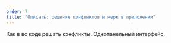 ```yaml
---
order: 7
title: "Описать: решение конфликтов и мерж в приложении"
---
```


Как в вс коде решать конфликты. Однопанельный интерфейс.